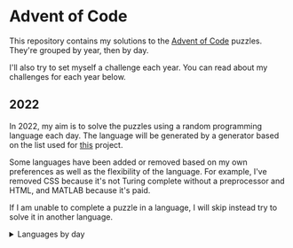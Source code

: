 # Advent of Code

This repository contains my solutions to the
[Advent of Code](https://adventofcode.com/) puzzles. They're grouped by year,
then by day.

I'll also try to set myself a challenge each year. You can read about my
challenges for each year below.

## 2022

In 2022, my aim is to solve the puzzles using a random programming language
each day. The language will be generated by a generator based on the list used
for [this](https://perchance.org/programming-languge) project.

Some languages have been added or removed based on my own preferences as well
as the flexibility of the language. For example, I've removed CSS because it's
not Turing complete without a preprocessor and HTML, and MATLAB because it's
paid.

If I am unable to complete a puzzle in a language, I will skip instead try to
solve it in another language.

<details>
<summary>Languages by day</summary>

| Day | Randomised Language          | Notes                                                                                                                   |
|-----|------------------------------|-------------------------------------------------------------------------------------------------------------------------|
| 1   | [Awk](./2022/day_1)          |                                                                                                                         |
| 2   | [Scratch](./2022/day_2)      |                                                                                                                         |
| 3   | [Ladder Logic](./2022/day_3) | Ladder Logic doesn't have great support for text manipulation.<br>Completed day 3 in Python                             |
| 4   | [JavaScript](./2022/day_4)   |                                                                                                                         |
| 5   | [AutoIt](./2022/day_5)       | I missed quite a few days due to other engagements, so I completed the next few in Python to get them done more quickly |
| 6   | [ABAP](./2022/day_6)         | Completed in Python                                                                                                     |
| 7   | [Lua](./2022/day_7)          | Completed in Python. I really enjoyed this challenge, though!                                                           |

</details>

